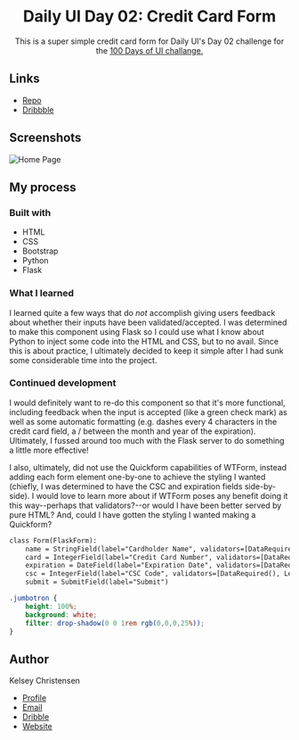 <h1 align="center">Daily UI Day 02: Credit Card Form</h1>

<p align="center">
This is a super simple credit card form for Daily UI's Day 02 challenge for the <a href="https://www.dailyui.co/"> 100 Days of UI 
challange.</a></p>



## Links

- [Repo](https://github.com/kelseychristensen/Daily-UI-Day-02-Repo "Daily UI Day 02 Repo")
- [Dribbble](https://dribbble.com/shots/19952876-Daily-UI-Day-02-Credit-Card-Form "Dribbble Link")

## Screenshots

![Home Page](https://github.com/kelseychristensen/Daily-UI-Day-02-Repo/blob/main/credit%20card%20form.PNG "Home Page")


## My process

### Built with

- HTML
- CSS
- Bootstrap
- Python
- Flask

### What I learned

I learned quite a few ways that do <i>not</i> accomplish giving users feedback about whether their inputs have been validated/accepted. I was determined to make this component using Flask so I could use what I know about Python to inject some code into the HTML and CSS, but to no avail. Since this is about practice, I ultimately decided to keep it simple after I had sunk some considerable time into the project.
### Continued development

I would definitely want to re-do this component so that it's more functional, including feedback when the input is accepted (like a green check mark) as well as some automatic formatting (e.g. dashes every 4 characters in the credit card field, a / between the month and year of the expiration). Ultimately, I fussed around too much with the Flask server to do something a little more effective!

I also, ultimately, did not use the Quickform capabilities of WTForm, instead adding each form element one-by-one to achieve the styling I wanted (chiefly, I was determined to have the CSC and expiration fields side-by-side). I would love to learn more about if WTForm poses any benefit doing it this way--perhaps that validators?--or would I have been better served by pure HTML? And, could I have gotten the styling I wanted making a Quickform?
```html
class Form(FlaskForm):
    name = StringField(label="Cardholder Name", validators=[DataRequired(), Email()])
    card = IntegerField(label="Credit Card Number", validators=[DataRequired(), Length(min=16, max=16)])
    expiration = DateField(label="Expiration Date", validators=[DataRequired(), Length(min=4, max=4)])
    csc = IntegerField(label="CSC Code", validators=[DataRequired(), Length(min=3, max=3)])
    submit = SubmitField(label="Submit")
```
```css
.jumbotron {
    height: 100%;
    background: white;
    filter: drop-shadow(0 0 1rem rgb(0,0,0,25%));
}
```



## Author

Kelsey Christensen

- [Profile](https://github.com/kelseychristensen "Kelsey Christensen")
- [Email](mailto:kelsey.c.christensen@gmail.com?subject=Hi "Hi!")
- [Dribble](https://dribbble.com/kelseychristensen "Hi!")
- [Website](http://kelseychristensen.com/ "Welcome")

